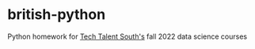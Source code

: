 # british-python

Python homework for [Tech Talent South's](https://www.techtalentsouth.com/) fall 2022 data science courses
